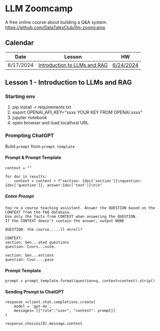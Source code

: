 # LLM Zoomcamp
A free online course about building a Q&A system. https://github.com/DataTalksClub/llm-zoomcamp

## Calendar
|Date | Lesson | HW |
|-----|--------|----|
| 6/17/2024 | [Introduction to LLMs and RAG](https://github.com/DataTalksClub/llm-zoomcamp/blob/main/01-intro) | [6/24/2024](https://courses.datatalks.club/llm-zoomcamp-2024/homework/hw1)|

## Lesson 1 - Introduction to LLMs and RAG
### Starting env
1. pip install -r requirements.txt
2. export OPENAI_API_KEY="xxxx YOUR KEY FROM OPENAI xxxx"
3. jupyter notebook
4. open browser and load localhost URL

### Prompting ChatGPT
Build ```prompt``` from ```prompt_template```

#### Prompt & Prompt Template
```
context = ""

for doc in results:
    context = context + f"section: {doc['section']}\nquestion: {doc['question']}, answer:{doc['text']}\n\n"
```
##### Entire Prompt
```
You're a course teaching assistant. Answer the QUESTION based on the CONTEXT from the FAQ database.
Use only the facts from CONTEXT when answering the QUESTION.
If the CONTEXT doesn't contain the answer, output NONE

QUESTION: the course.....ll enroll?

CONTEXT:
section: Gen...ated questions
question: Cours...nute.

section: Gen...estions
question: Cour....pace 
```

#### Prompt Template
```
prompt = prompt_template.format(question=q, context=context).strip()
```

#### Sending Prompt to ChatGPT
```
response =client.chat.completions.create(
    model = 'gpt-4o',
    messages= [{"role":"user", "content": prompt}]
)

response.choices[0].message.content
```